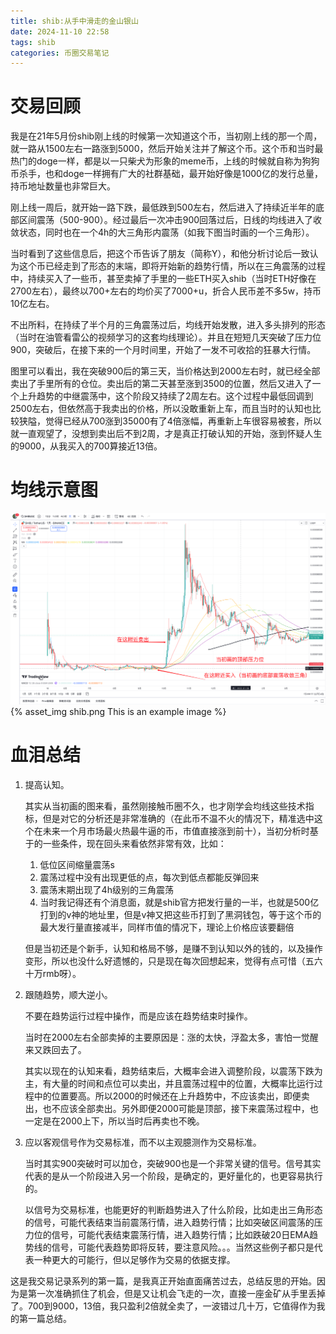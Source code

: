 ```yaml
---
title: shib:从手中滑走的金山银山
date: 2024-11-10 22:58
tags: shib
categories: 币圈交易笔记
---
```


# 交易回顾

我是在21年5月份shib刚上线的时候第一次知道这个币，当初刚上线的那一个周，就一路从1500左右一路涨到5000，然后开始关注并了解这个币。这个币和当时最热门的doge一样，都是以一只柴犬为形象的meme币，上线的时候就自称为狗狗币杀手，也和doge一样拥有广大的社群基础，最开始好像是1000亿的发行总量，持币地址数量也非常巨大。

刚上线一周后，就开始一路下跌，最低跌到500左右，然后进入了持续近半年的底部区间震荡（500-900）。经过最后一次冲击900回落过后，日线的均线进入了收敛状态，同时也在一个4h的大三角形内震荡（如我下图当时画的一个三角形）。

当时看到了这些信息后，把这个币告诉了朋友（简称Y），和他分析讨论后一致认为这个币已经走到了形态的末端，即将开始新的趋势行情，所以在三角震荡的过程中，持续买入了一些币，甚至卖掉了手里的一些ETH买入shib（当时ETH好像在2700左右），最终以700+左右的均价买了7000+u，折合人民币差不多5w，持币10亿左右。

不出所料，在持续了半个月的三角震荡过后，均线开始发散，进入多头排列的形态（当时在油管看雷公的视频学习的这套均线理论）。并且在短短几天突破了压力位900，突破后，在接下来的一个月时间里，开始了一发不可收拾的狂暴大行情。

图里可以看出，我在突破900后的第三天，当价格达到2000左右时，就已经全部卖出了手里所有的仓位。卖出后的第二天甚至涨到3500的位置，然后又进入了一个上升趋势的中继震荡中，这个阶段又持续了2周左右。这个过程中最低回调到2500左右，但依然高于我卖出的价格，所以没敢重新上车，而且当时的认知也比较狭隘，觉得已经从700涨到35000有了4倍涨幅，再重新上车很容易被套，所以就一直观望了，没想到卖出后不到2周，才是真正打破认知的开始，涨到怀疑人生的9000，从我买入的700算接近13倍。

# 均线示意图

![当时的日线形态](shib.png)
{% asset_img shib.png This is an example image %}

# 血泪总结

1. 提高认知。

    其实从当初画的图来看，虽然刚接触币圈不久，也才刚学会均线这些技术指标，但是对它的分析还是非常准确的（在此币不温不火的情况下，精准选中这个在未来一个月市场最火热最牛逼的币，市值直接涨到前十），当初分析时基于的一些条件，现在回头来看依然非常有效，比如：
        
    1. 低位区间缩量震荡s
    2. 震荡过程中没有出现更低的点，每次到低点都能反弹回来
    3. 震荡末期出现了4h级别的三角震荡
    4. 当时我记得还有个消息面，就是shib官方把发行量的一半，也就是500亿打到的v神的地址里，但是v神又把这些币打到了黑洞钱包，等于这个币的最大发行量直接减半，同样市值的情况下，理论上价格应该要翻倍
    
    但是当初还是个新手，认知和格局不够，是赚不到认知以外的钱的，以及操作变形，所以也没什么好遗憾的，只是现在每次回想起来，觉得有点可惜（五六十万rmb呀）。

2. 跟随趋势，顺大逆小。

    不要在趋势运行过程中操作，而是应该在趋势结束时操作。

    当时在2000左右全部卖掉的主要原因是：涨的太快，浮盈太多，害怕一觉醒来又跌回去了。
    
    其实以现在的认知来看，趋势结束后，大概率会进入调整阶段，以震荡下跌为主，有大量的时间和点位可以卖出，并且震荡过程中的位置，大概率比运行过程中的位置要高。所以2000的时候还在上升趋势中，不应该卖出，即便卖出，也不应该全部卖出。另外即便2000可能是顶部，接下来震荡过程中，也一定是在2000上下，所以当时后再卖也不晚。

3. 应以客观信号作为交易标准，而不以主观臆测作为交易标准。

    当时其实900突破时可以加仓，突破900也是一个非常关键的信号。信号其实代表的是从一个阶段进入另一个阶段，是确定的，更好量化的，也更容易执行的。

    以信号为交易标准，也能更好的判断趋势进入了什么阶段，比如走出三角形态的信号，可能代表结束当前震荡行情，进入趋势行情；比如突破区间震荡的压力位的信号，可能代表结束震荡行情，进入趋势行情；比如跌破20日EMA趋势线的信号，可能代表趋势即将反转，要注意风险。。。当然这些例子都只是代表一种更大的可能行，但以足够作为交易的依据支撑。



这是我交易记录系列的第一篇，是我真正开始直面痛苦过去，总结反思的开始。因为是第一次准确抓住了机会，但是又让机会飞走的一次，直接一座金矿从手里丢掉了。700到9000，13倍，我只盈利2倍就全卖了，一波错过几十万，它值得作为我的第一篇总结。
